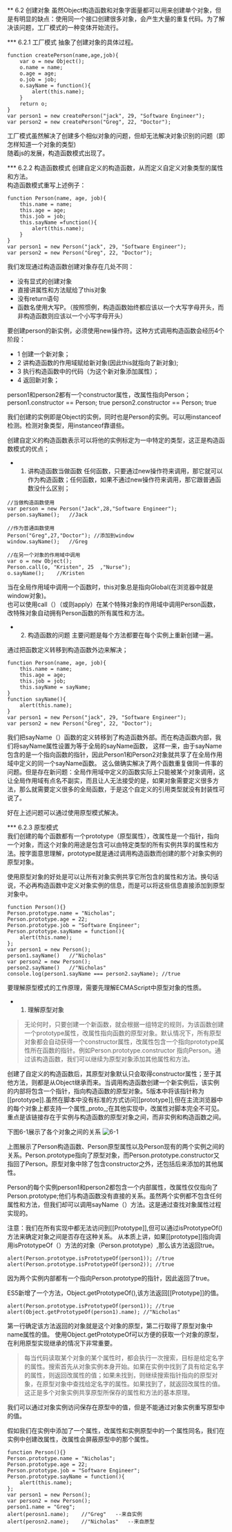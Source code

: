 ** 6.2 创建对象
虽然Object构造函数和对象字面量都可以用来创建单个对象，但是有明显的缺点：使用同一个接口创建很多对象，会产生大量的重复代码。为了解决该问题，工厂模式的一种变体开始流行。

*** 6.2.1 工厂模式
抽象了创建对象的具体过程。
```
function createPerson(name,age,job){
    var o = new Object();
    o.name = name;
    o.age = age;
    o.job = job;
    o.sayName = function(){
        alert(this.name);
    }
    return o;
}
var person1 = new createPerson("jack", 29, "Software Engineer");
var person2 = new createPerson("Greg", 22, "Doctor");
```
工厂模式虽然解决了创建多个相似对象的问题，但却无法解决对象识别的问题（即怎样知道一个对象的类型)<br>
随着js的发展，构造函数模式出现了。

*** 6.2.2 构造函数模式
创建自定义的构造函数，从而定义自定义对象类型的属性和方法。<br>
构造函数模式重写上述例子：
```
function Person(name, age, job){
    this.name = name;
    this.age = age;
    this.job = job;
    this.sayName =function(){
        alert(this.name);
    }
}
var person1 = new Person("jack", 29, "Software Engineer");
var person2 = new Person("Greg", 22, "Doctor");
```
我们发现通过构造函数创建对象存在几处不同：<br>
- 没有显式的创建对象
- 直接讲属性和方法赋给了this对象
- 没有return语句
- 函数名使用大写P。（按照惯例，构造函数始终都应该以一个大写字母开头，而非构造函数则应该以一个小写字母开头）

要创建person的新实例，必须使用new操作符。这种方式调用构造函数会经历4个阶段：
- 1 创建一个新对象；
- 2 讲构造函数的作用域赋给新对象(因此this就指向了新对象);
- 3 执行构造函数中的代码（为这个新对象添加属性）；
- 4 返回新对象；

person1和person2都有一个constructor属性，改属性指向Person；<br>
person1.constructor == Person;
true
person2.constructor == Person;
true

我们创建的实例即是Object的实例，同时也是Person的实例。可以用instanceof检测。检测对象类型，用instanceof靠谱些。

创建自定义的构造函数表示可以将他的实例标定为一中特定的类型，这正是构造函数模式的优点；<br>
- 1. 讲构造函数当做函数
任何函数，只要通过new操作符来调用，那它就可以作为构造函数；任何函数，如果不通过new操作符来调用，那它跟普通函数没什么区别；
```
//当做构造函数使用
var person = new Person("Jack",28,"Software Engineer");
person.sayName();   //Jack

//作为普通函数使用
Person("Greg",27,"Doctor"); //添加到window
window.sayName();   //Greg

//在另一个对象的作用域中调用
var o = new Object();
Person.call(o, "Kristen", 25  ,"Nurse");
o.sayName();    //Kristen
```
当在全局作用域中调用一个函数时，this对象总是指向Global(在浏览器中就是window对象)。<br>
也可以使用call（）（或则apply）在某个特殊对象的作用域中调用Person函数，改特殊对象自动拥有Person函数的所有属性和方法。
- 2. 构造函数的问题
主要问题是每个方法都要在每个实例上重新创建一遍。

通过把函数定义转移到构造函数外边来解决；
```
function Person(name, age, job){
    this.name = name;
    this.age = age;
    this.job = job;
    this.sayName = sayName;
}
function sayName(){
    alert(this.name);
}
var person1 = new Person("jack", 29, "Software Engineer");
var person2 = new Person("Greg", 22, "Doctor");
```
我们把sayName（）函数的定义转移到了构造函数外部。而在构造函数内部，我们将sayName属性设置为等于全局的sayName函数，
这样一来，由于sayName包含的是一个指向函数的指针，因此Person1和Person2对象就共享了在全局作用域中定义的同一个sayName函数。
这么做确实解决了两个函数重复做同一件事的问题。但是存在新问题：全局作用域中定义的函数实际上只能被某个对象调用，这让全局作用域有点名不副实，而且让人无法接受的是，如果对象需要定义很多方法，那么就需要定义很多的全局函数，于是这个自定义的引用类型就没有封装性可说了。

好在上述问题可以通过使用原型模式解决。

*** 6.2.3 原型模式<br>
我们创建的每个函数都有一个prototype（原型属性），改属性是一个指针，指向一个对象，而这个对象的用途是包含可以由特定类型的所有实例共享的属性和方法。按字面意思理解，prototype就是通过调用构造函数而创建的那个对象实例的原型对象。

使用原型对象的好处是可以让所有对象实例共享它所包含的属性和方法。换句话说，不必再构造函数中定义对象实例的信息，而是可以将这些信息直接添加到原型对象中。
```
function Person(){}
Person.prototype.name = "Nicholas";
Person.prototype.age = 22;
Person.prototype.job = "Software Engineer";
Person.prototype.sayName = function(){
    alert(this.name);
};
var person1 = new Person();
person1.sayName()   //"Nicholas"
var person2 = new Person();
person2.sayName()   //"Nicholas"
console.log(person1.sayName === person2.sayName); //true
```
要理解原型模式的工作原理，需要先理解ECMAScript中原型对象的性质。

- 1. 理解原型对象
> 无论何时，只要创建一个新函数，就会根据一组特定的规则，为该函数创建一个prototype属性，改属性指向函数的原型对象。默认情况下，所有原型对象都会自动获得一个constructor属性，改属性包含一个指向prototype属性所在函数的指针。例如Person.prototype.constructor 指向Person。通过该构造函数，我们可以继续为原型对象添加其他属性和方法。

创建了自定义的构造函数后，其原型对象默认只会取得constructor属性；至于其他方法，则都是从Object继承而来。当调用构造函数创建一个新实例后，该实例的内部将包含一个指针，指向构造函数的原型对象。5版本中将该指针称为[[prototype]].虽然在脚本中没有标准的方式访问[[prototype]],但在主流浏览器中的每个对象上都支持一个属性_proto_;在其他实现中，改属性对脚本完全不可见。重点是该链接存在于实例与构造函数的原型对象之间，而非实例和构造函数之间。

下图6-1展示了各个对象之间的关系
![6-1](https://upload-images.jianshu.io/upload_images/5788579-cc9472b313000753.jpg)

上图展示了Person构造函数、Person原型属性以及Person现有的两个实例之间的关系。Person.prototype指向了原型对象，而Person.prototype.constructor又指回了Person。原型对象中除了包含constructor之外，还包括后来添加的其他属性。

Person的每个实例person1和person2都包含一个内部属性，改属性仅仅指向了Person.prototype;他们与构造函数没有直接的关系。虽然两个实例都不包含任何属性和方法，但我们却可以调用sayName（）方法。这是通过查找对象属性过程实现的。

注意：我们在所有实现中都无法访问到[[Prototype]],但可以通过isPrototypeOf()方法来确定对象之间是否存在这种关系。
从本质上讲，如果[[prototype]]指向调用isPrototypeOf（）方法的对象（Person.prototype）,那么该方法返回true。
```
alert(Person.prototype.isPrototypeOf(person1)); //true
alert(Person.prototype.isPrototypeOf(person2)); //true
```
因为两个实例内部都有一个指向Person.prototype的指针，因此返回了true。

ES5新增了一个方法，Object.getPrototypeOf(),该方法返回[[Prototype]]的值。
```
alert(Person.prototype.isPrototypeOf(person1)); //true
alert(Object.getPrototypeOf(person1).name); //"Nicholas"
```
第一行确定该方法返回的对象就是这个对象的原型，第二行取得了原型对象中name属性的值。
使用Object.getPrototypeOf可以方便的获取一个对象的原型，在利用原型实现继承的情况下非常重要。

>每当代码读取某个对象的某个属性时，都会执行一次搜索，目标是给定名字的属性。搜索首先从对象实例本身开始。如果在实例中找到了具有给定名字的属性，则返回改属性的值；如果未找到，则继续搜索指针指向的原型对象，在原型对象中查找给定名字的属性。如果找到了，就返回改属性的值。
这正是多个对象实例共享原型所保存的属性和方法的基本原理。

我们可以通过对象实例访问保存在原型中的值，但是不能通过对象实例重写原型中的值。

假如我们在实例中添加了一个属性，改属性和实例原型中的一个属性同名，我们在实例中创建改属性，改属性会屏蔽原型中的那个属性。
```
function Person(){}
Person.prototype.name = "Nicholas";
Person.prototype.age = 22;
Person.prototype.job = "Software Engineer";
Person.prototype.sayName = function(){
    alert(this.name);
};
var person1 = new Person();
var person2 = new Person();
person1.name = "Greg";
alert(perosn1.name);    //"Greg"   --来自实例
alert(perosn2.name);    //"Nicholas"   --来自原型
```
>


